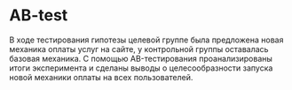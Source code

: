 # AB-test
В ходе тестирования гипотезы целевой группе была предложена новая механика оплаты услуг на сайте, у контрольной группы оставалась базовая механика. C помощью AB-тестирования проанализированы итоги эксперимента и сделаны выводы о целесообразности запуска новой механики оплаты на всех пользователей.
